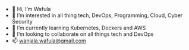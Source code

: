 - 👋 Hi, I’m Wafula
- 👀 I’m interested in all thing tech, DevOps, Programming, Cloud, Cyber Security
- 🌱 I’m currently learning Kubernetes, Dockers and AWS
- 💞️ I’m looking to collaborate on all things tech and DevOps
- 📫 wanjala.wafula@gmail.com

<!---
GodGeorge/GodGeorge is a ✨ special ✨ repository because its `README.md` (this file) appears on your GitHub profile.
You can click the Preview link to take a look at your changes.
--->
